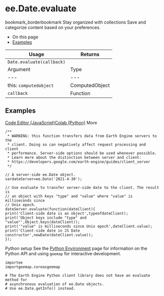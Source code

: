  
#  ee.Date.evaluate
bookmark_borderbookmark Stay organized with collections  Save and categorize content based on your preferences.
  * On this page
  * [Examples](https://developers.google.com/earth-engine/apidocs/ee-date-evaluate#examples)


Usage | Returns  
---|---  
`Date.evaluate(callback)` |   
Argument | Type | Details  
---|---|---  
this: `computedobject` | ComputedObject | The ComputedObject instance.  
`callback` | Function | A function of the form function(success, failure), called when the server returns an answer. If the request succeeded, the success argument contains the evaluated result. If the request failed, the failure argument will contains an error message.  
## Examples
[Code Editor (JavaScript)](https://developers.google.com/earth-engine/apidocs/ee-date-evaluate#code-editor-javascript-sample)[Colab (Python)](https://developers.google.com/earth-engine/apidocs/ee-date-evaluate#colab-python-sample) More
```
/**
 * WARNING: this function transfers data from Earth Engine servers to the
 * client. Doing so can negatively affect request processing and client
 * performance. Server-side options should be used whenever possible.
 * Learn more about the distinction between server and client:
 * https://developers.google.com/earth-engine/guides/client_server
 */

// A server-side ee.Date object.
vardateServer=ee.Date('2021-4-30');

// Use evaluate to transfer server-side date to the client. The result is
// an object with keys "type" and "value" where "value" is milliseconds since
// Unix epoch.
dateServer.evaluate(function(dateClient){
print('Client-side date is an object',typeofdateClient);
print('Object keys include "type" and "value"',Object.keys(dateClient));
print('"value" is milliseconds since Unix epoch',dateClient.value);
print('Client-side date in JS Date constructor',newDate(dateClient.value));
});
```
Python setup
See the [ Python Environment](https://developers.google.com/earth-engine/guides/python_install) page for information on the Python API and using `geemap` for interactive development.
```
importee
importgeemap.coreasgeemap
```
```
# The Earth Engine Python client library does not have an evaluate method for
# asynchronous evaluation of ee.Date objects.
# Use ee.Date.getInfo() instead.
```

